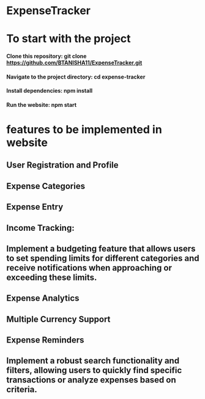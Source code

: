 # ExpenseTracker
# To start with the project
#### Clone this repository: git clone https://github.com/BTANISHA11/ExpenseTracker.git
#### Navigate to the project directory: cd expense-tracker
#### Install dependencies: npm install
#### Run the website: npm start

# features to be implemented in website
## User Registration and Profile
## Expense Categories
## Expense Entry
## Income Tracking:
## Implement a budgeting feature that allows users to set spending limits for different categories and receive notifications when approaching or exceeding these limits.
## Expense Analytics
## Multiple Currency Support
## Expense Reminders
## Implement a robust search functionality and filters, allowing users to quickly find specific transactions or analyze expenses based on criteria.








